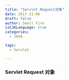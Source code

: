```yaml
---
title: "Servlet Request对象"
date: 2017-11-06
draft: false
author: Small Fire
isCJKLanguage: true
categories: 
  - JAVA

tags: 
  - Servlet

---
```


### Servlet Request 对象
